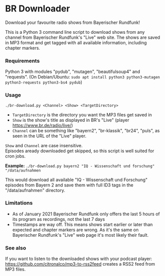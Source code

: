 # BR Downloader

Download your favourite radio shows from Bayerischer Rundfunk!

This is a Python 3 command line script to download shows from any channel from Bayerischer Rundfunk's "Live" web site.
The shows are saved in MP3 format and get tagged with all available information, including chapter markers.

### Requirements
Python 3 with modules "pydub", "mutagen", "beautifulsoup4" and "requests".
(On Debian/Ubuntu: `sudo apt install python3 python3-mutagen python3-requests python3-bs4 pydub`)

### Usage
```./br-download.py <Channel> <Show> <TargetDirectory>```

* `TargetDirectory` is the directory you want the MP3 files get saved in
* `Show` is the show's title as displayed in BR's "Live" (player https://www.br.de/radio/live/)
* `Channel` can be something like "bayern2", "br-klassik", "br24", "puls", as seen in the URL of the "Live" player.

`Show` and `Channel` are case insensitive. \
Episodes aready downloaded get skipped, so this script is well suited for cron jobs.

**Example:**
```./br-download.py bayern2 "IQ - Wissenschaft und forschung" "/data/aufnahmen```

This would download all available "IQ - Wissenschaft und Forschung" episodes from Bayern 2 and save them with full ID3 tags in the "/data/aufnahmen" directory.

### Limitations
* As of January 2021 Bayerischer Rundfunk only offers the last 5 hours of its program as recordings, not the last 7 days
* Timestamps are way off. This means shows start earlier or later than expected and chapter markers are wrong. As it's the same on Bayerischer Rundfunk's "Live" web page it's most likely their fault.

### See also
If you want to listen to the downloaded shows with your podcast player: https://github.com/citronalco/mp3-to-rss2feed creates a RSS2 feed from MP3 files.

